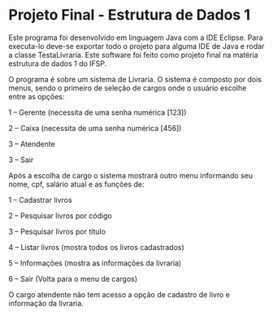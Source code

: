 # Projeto Final - Estrutura de Dados 1

Este programa foi desenvolvido em linguagem Java com a IDE Eclipse.
Para executa-lo deve-se exportar todo o projeto para alguma IDE de Java e rodar a classe TestaLivraria.
Este software foi feito como projeto final na matéria estrutura de dados 1 do IFSP.

O programa é sobre um sistema de Livraria.
O sistema é composto por dois menus, sendo o primeiro de seleção de cargos
onde o usuário escolhe entre as opções:

1 – Gerente (necessita de uma senha numérica [123])

2 – Caixa (necessita de uma senha numérica [456])

3 – Atendente

3 – Sair

Após a escolha de cargo o sistema mostrará outro menu informando seu nome,
cpf, salário atual e as funções de:

1 – Cadastrar livros

2 – Pesquisar livros por código

3 – Pesquisar livros por título

4 – Listar livros (mostra todos os livros cadastrados)

5 – Informações (mostra as informações da livraria)

6 – Sair (Volta para o menu de cargos)

O cargo atendente não tem acesso a opção de cadastro de livro e informação da
livraria.
